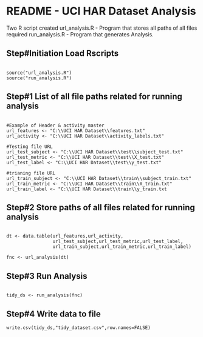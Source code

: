 README - UCI HAR Dataset Analysis
========================================================

Two R script created
url_analysis.R - Program that stores all paths of all files required
run_analysis.R - Program that generates Analysis.

Step#Initiation Load Rscripts
-----

```{r}

source("url_analysis.R")
source("run_analysis.R")

```



Step#1 List of all file paths related for running analysis
-----

```{r}

#Example of Header & activity master
url_features <- "C:\\UCI HAR Dataset\\features.txt"  
url_activity <- "C:\\UCI HAR Dataset\\activity_labels.txt"

#Testing file URL
url_test_subject <- "C:\\UCI HAR Dataset\\test\\subject_test.txt"
url_test_metric <- "C:\\UCI HAR Dataset\\test\\X_test.txt"
url_test_label <- "C:\\UCI HAR Dataset\\test\\y_test.txt"

#trianing file URL
url_train_subject <- "C:\\UCI HAR Dataset\\train\\subject_train.txt"
url_train_metric <- "C:\\UCI HAR Dataset\\train\\X_train.txt"
url_train_label <- "C:\\UCI HAR Dataset\\train\\y_train.txt

```

Step#2 Store paths of all files related for running analysis
-----

```{r}

dt <- data.table(url_features,url_activity,
                 url_test_subject,url_test_metric,url_test_label,
                 url_train_subject,url_train_metric,url_train_label)
                 
fnc <- url_analysis(dt)

```

Step#3 Run Analysis
-----

```{r}

tidy_ds <- run_analysis(fnc)

```

Step#4 Write data to file
----

```{r}
write.csv(tidy_ds,"tidy_dataset.csv",row.names=FALSE)

```

